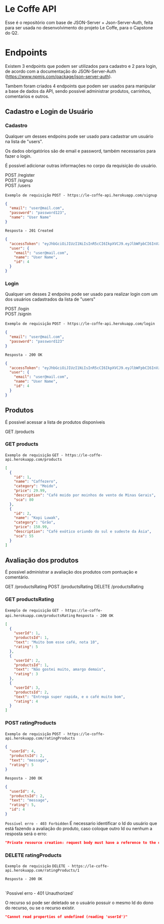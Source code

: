 # Le Coffe API

Esse é o repositório com base de JSON-Server + Json-Server-Auth, feita para ser usada no desenvolvimento do projeto Le Coffe, para o Capstone do Q2.

# Endpoints

Existem 3 endpoints que podem ser utilizados para cadastro e 2 para login, de acordo com a documentação do JSON-Server-Auth (https://www.npmjs.com/package/json-server-auth).

Tambem foram criados 4 endpoints que podem ser usados para manipular a base de dados da API, sendo possivel administrar produtos, carrinhos, comentarios e outros.

## Cadastro e Login de Usuário

### Cadastro

Qualquer um desses endpoins pode ser usado para cadastrar um usuário na lista de "users".

Os dados obrigatórios são de email e password, também necessarios para fazer o login.

É possível adicionar outras informações no corpo da requisição do usuário.

POST /register <br />
POST /signup <br />
POST /users <br />

`Exemplo de requisição`
`POST - https://le-coffe-api.herokuapp.com/signup`

```json
{
  "email": "user@mail.com",
  "password": "password123",
  "name": "User Name"
}
```

`Resposta - 201 Created`

```json
{
  "accessToken": "eyJhbGciOiJIUzI1NiIsInR5cCI6IkpXVCJ9.eyJlbWFpbCI6InVzZXJAbWFpbC5jb20iLCJpYXQiOjE2MzY0MDE4ODEsImV4cCI6MTYzNjQwNTQ4MSwic3ViIjoiNCJ9.hCcRPnE5643Cfsf-zMmpvbnjoDokb-YQoNCL9AyyUy4",
  "user": {
    "email": "user@mail.com",
    "name": "User Name",
    "id": 4
  }
}
```

### Login

Qualquer um desses 2 endpoins pode ser usado para realizar login com um dos usuários cadastrados da lista de "users"

POST /login <br/>
POST /signin <br/>

`Exemplo de requisição`
`POST - https://le-coffe-api.herokuapp.com/login`

```json
{
  "email": "user@mail.com",
  "password": "password123"
}
```

`Resposta - 200 OK`

```json
{
  "accessToken": "eyJhbGciOiJIUzI1NiIsInR5cCI6IkpXVCJ9.eyJlbWFpbCI6InVzZXJAbWFpbC5jb20iLCJpYXQiOjE2MzY0MDE4ODEsImV4cCI6MTYzNjQwNTQ4MSwic3ViIjoiNCJ9.hCcRPnE5643Cfsf-zMmpvbnjoDokb-YQoNCL9AyyUy4",
  "user": {
    "email": "user@mail.com",
    "name": "User Name",
    "id": 4
  }
}
```

## Produtos

É possivel acessar a lista de produtos disponíveis

GET /products <br />

### GET products

`Exemplo de requisição`
`GET - https://le-coffe-api.herokuapp.com/products`

```json
[
  {
    "id": 1,
    "name": "Caffezero",
    "category": "Moido",
    "price": 29.99,
    "description": "Café moido por moinhos de vento de Minas Gerais",
    "sca": 80
  },
  {
    "id": 2,
    "name": "Kopi Luwak",
    "category": "Grão",
    "price": 150.99,
    "description": "Café exótico oriundo do sul e sudeste da Ásia",
    "sca": 55
  }
]
```

## Avaliação dos produtos

É possivel administrar a avaliação dos produtos com pontuação e comentário.

GET /productsRating
POST /productsRating
DELETE /productsRating

### GET productsRating

`Exemplo de requisição`
`GET - https://le-coffe-api.herokuapp.com/productsRating`
`Resposta - 200 OK`

```json
[
  {
    "userId": 1,
    "productsId": 1,
    "text": "Muito bom esse café, nota 10",
    "rating": 5
  },
  {
    "userId": 2,
    "productsId": 1,
    "text": "Não gostei muito, amargo demais",
    "rating": 3
  },
  {
    "userId": 3,
    "productsId": 2,
    "text": "Entrega super rapida, e o café muito bom",
    "rating": 4
  }
]
```

### POST ratingProducts

`Exemplo de requisição`
`POST - https://le-coffe-api.herokuapp.com/ratingProducts`

```json
{
  "userId": 4,
  "productsId": 2,
  "text": "message",
  "rating": 5
}
```

`Resposta - 200 OK`

```json
{
  "userId": 4,
  "productsId": 2,
  "text": "message",
  "rating": 5,
  "id": 4
}
```

`Possível erro - 403 Forbidden`
É necessario identificar o Id do usuário que está fazendo a avaliação do produto, caso coloque outro Id ou nenhum a resposta será o erro:

```json
"Private resource creation: request body must have a reference to the owner id"
```

### DELETE ratingProducts

`Exemplo de requisição`
`DELETE - https://le-coffe-api.herokuapp.com/ratingProducts/1`

`Resposta - 200 OK`

<br />
`Possivel erro - 401 Unauthorized`

O recurso só pode ser deletado se o usuário possuir o mesmo Id do dono do recurso, ou se o recurso existir.

```json
"Cannot read properties of undefined (reading 'userId')"
```
